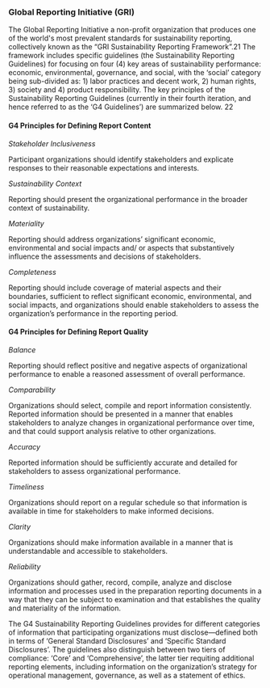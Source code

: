 
### Global Reporting Initiative (GRI) 

The Global Reporting Initiative a non-profit organization that produces one of the world's most prevalent standards for sustainability reporting, collectively known as the “GRI Sustainability Reporting Framework”.21 The framework includes specific guidelines (the Sustainability Reporting Guidelines) for focusing on four (4) key areas of sustainability performance: economic, environmental, governance, and social, with the ‘social’ category being sub-divided as: 1) labor practices and decent work, 2) human rights, 3) society and 4) product responsibility. The key principles of the Sustainability Reporting Guidelines (currently in their fourth iteration, and hence referred to as the ‘G4 Guidelines’) are summarized below. 22


#### G4 Principles for Defining Report Content

*Stakeholder Inclusiveness*

Participant organizations should identify stakeholders and explicate responses to their reasonable expectations and interests.

*Sustainability Context*

Reporting should present the organizational performance in the broader context of sustainability.

*Materiality*

Reporting should address organizations’ significant economic, environmental and social impacts and/ or aspects that substantively influence the assessments and decisions of stakeholders.

*Completeness*
 
Reporting should include coverage of material aspects and their boundaries, sufficient to reflect significant economic, environmental, and social impacts, and organizations should enable stakeholders to assess the organization’s performance in the reporting period. 


#### G4 Principles for Defining Report Quality


*Balance*

Reporting should reflect positive and negative aspects of organizational performance to enable a reasoned assessment of overall performance.

*Comparability*

Organizations should select, compile and report information consistently. Reported information should be presented in a manner that enables stakeholders to analyze changes in organizational performance over time, and that could support analysis relative to other organizations.

*Accuracy*

Reported information should be sufficiently accurate and detailed for stakeholders to assess organizational performance.

*Timeliness*

Organizations should report on a regular schedule so that information is available in time for stakeholders to make informed decisions.

*Clarity*

Organizations should make information available in a manner that is understandable and accessible to stakeholders.

*Reliability*
 
Organizations should gather, record, compile, analyze and disclose information and processes used in the preparation reporting documents in a way that they can be subject to examination and that establishes the quality and materiality of the information.

The G4 Sustainability Reporting Guidelines provides for different categories of information that participating organizations must disclose—defined both in terms of ‘General Standard Disclosures’ and ‘Specific Standard Disclosures’. The guidelines also distinguish between two tiers of compliance: ‘Core’ and ‘Comprehensive’, the latter tier requiting additional reporting elements, including information on the organization’s strategy for operational management, governance, as well as a statement of ethics.


